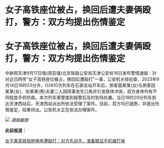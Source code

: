 # 女子高铁座位被占，换回后遭夫妻俩殴打，警方：双方均提出伤情鉴定

# 女子高铁座位被占，换回后遭夫妻俩殴打，警方：双方均提出伤情鉴定

中新网天津9月17日电(周亚强)北京铁路公安局天津公安处16日发布警情通报：针对近日网传“女子高铁座位被占，换回后遭殴打”一事，公安机关经初查，2023年9月14日16时33分许，G2610次列车在石家庄站开车后，旅客聂某某(女)与旅客田某某(女)、张某某(男)夫妻二人因琐事发生口角并引发肢体冲突，双方身体均有不同程度手抓伤痕。本次列车乘警接到报警后及时到场处置。当日18时20分列车到达天津西站后，天津西站派出所依法受理了案件。目前，双方均已就医，并提出伤情鉴定，结果待出。公安机关正在依法办理案件。

![](https://inews.gtimg.com/om_bt/O2u6v1RG__W05Iyr_JQUsBLeuqDQAXezQh0lQcVU1vNu8AA/1000)
_通报截图_

**此前报道：**

[女子乘高铁拒绝换座遭殴打：对方先动手，准备取证手机被打掉](https://new.qq.com/rain/a/20230916A07Z8U00)

